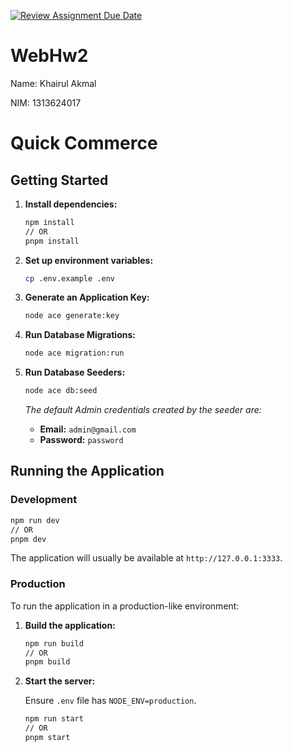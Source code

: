[![Review Assignment Due Date](https://classroom.github.com/assets/deadline-readme-button-22041afd0340ce965d47ae6ef1cefeee28c7c493a6346c4f15d667ab976d596c.svg)](https://classroom.github.com/a/VfW8bnt7)

# WebHw2

Name: Khairul Akmal

NIM: 1313624017

# Quick Commerce

## Getting Started

1.  **Install dependencies:**

    ```bash
    npm install
    // OR
    pnpm install
    ```

2.  **Set up environment variables:**

    ```bash
    cp .env.example .env
    ```

3.  **Generate an Application Key:**

    ```bash
    node ace generate:key
    ```

4.  **Run Database Migrations:**

    ```bash
    node ace migration:run
    ```

5.  **Run Database Seeders:**
    ```bash
    node ace db:seed
    ```
    _The default Admin credentials created by the seeder are:_
    - **Email:** `admin@gmail.com`
    - **Password:** `password`

## Running the Application

### Development

```bash
npm run dev
// OR
pnpm dev
```

The application will usually be available at `http://127.0.0.1:3333`.

### Production

To run the application in a production-like environment:

1.  **Build the application:**

    ```bash
    npm run build
    // OR
    pnpm build
    ```

2.  **Start the server:**

    Ensure `.env` file has `NODE_ENV=production`.

    ```bash
    npm run start
    // OR
    pnpm start
    ```
